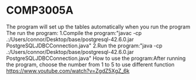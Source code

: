 # COMP3005A
The program will set up the tables automatically when you run the program
The run the program:
    1.Compile the program:"javac -cp .:/Users/connor/Desktop/base/postgresql-42.6.0.jar PostgreSQLJDBCConnection.java"
    2.Run the program:"java -cp .:/Users/connor/Desktop/base/postgresql-42.6.0.jar PostgreSQLJDBCConnection.java"
How to use the program:After running the program, choose the number from 1 to 5 to use different function
https://www.youtube.com/watch?v=ZgdZ5XgZ_6k
